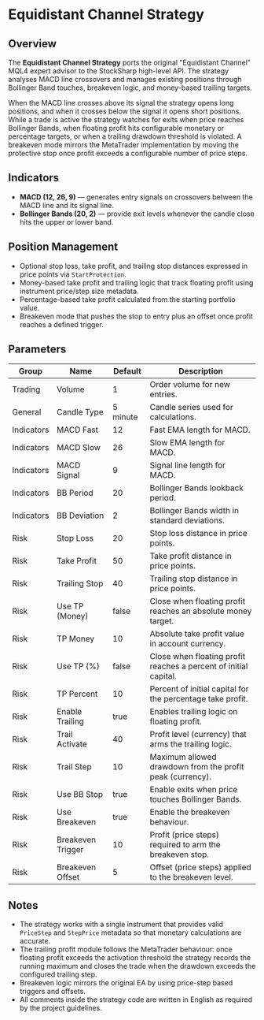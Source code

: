 # Equidistant Channel Strategy

## Overview
The **Equidistant Channel Strategy** ports the original "Equidistant Channel" MQL4 expert advisor to the StockSharp high-level API. The strategy analyses MACD line crossovers and manages existing positions through Bollinger Band touches, breakeven logic, and money-based trailing targets.

When the MACD line crosses above its signal the strategy opens long positions, and when it crosses below the signal it opens short positions. While a trade is active the strategy watches for exits when price reaches Bollinger Bands, when floating profit hits configurable monetary or percentage targets, or when a trailing drawdown threshold is violated. A breakeven mode mirrors the MetaTrader implementation by moving the protective stop once profit exceeds a configurable number of price steps.

## Indicators
- **MACD (12, 26, 9)** — generates entry signals on crossovers between the MACD line and its signal line.
- **Bollinger Bands (20, 2)** — provide exit levels whenever the candle close hits the upper or lower band.

## Position Management
- Optional stop loss, take profit, and trailing stop distances expressed in price points via `StartProtection`.
- Money-based take profit and trailing logic that track floating profit using instrument price/step size metadata.
- Percentage-based take profit calculated from the starting portfolio value.
- Breakeven mode that pushes the stop to entry plus an offset once profit reaches a defined trigger.

## Parameters
| Group | Name | Default | Description |
| --- | --- | --- | --- |
| Trading | Volume | 1 | Order volume for new entries. |
| General | Candle Type | 5 minute | Candle series used for calculations. |
| Indicators | MACD Fast | 12 | Fast EMA length for MACD. |
| Indicators | MACD Slow | 26 | Slow EMA length for MACD. |
| Indicators | MACD Signal | 9 | Signal line length for MACD. |
| Indicators | BB Period | 20 | Bollinger Bands lookback period. |
| Indicators | BB Deviation | 2 | Bollinger Bands width in standard deviations. |
| Risk | Stop Loss | 20 | Stop loss distance in price points. |
| Risk | Take Profit | 50 | Take profit distance in price points. |
| Risk | Trailing Stop | 40 | Trailing stop distance in price points. |
| Risk | Use TP (Money) | false | Close when floating profit reaches an absolute money target. |
| Risk | TP Money | 10 | Absolute take profit value in account currency. |
| Risk | Use TP (%) | false | Close when floating profit reaches a percent of initial capital. |
| Risk | TP Percent | 10 | Percent of initial capital for the percentage take profit. |
| Risk | Enable Trailing | true | Enables trailing logic on floating profit. |
| Risk | Trail Activate | 40 | Profit level (currency) that arms the trailing logic. |
| Risk | Trail Step | 10 | Maximum allowed drawdown from the profit peak (currency). |
| Risk | Use BB Stop | true | Enable exits when price touches Bollinger Bands. |
| Risk | Use Breakeven | true | Enable the breakeven behaviour. |
| Risk | Breakeven Trigger | 10 | Profit (price steps) required to arm the breakeven stop. |
| Risk | Breakeven Offset | 5 | Offset (price steps) applied to the breakeven level. |

## Notes
- The strategy works with a single instrument that provides valid `PriceStep` and `StepPrice` metadata so that monetary calculations are accurate.
- The trailing profit module follows the MetaTrader behaviour: once floating profit exceeds the activation threshold the strategy records the running maximum and closes the trade when the drawdown exceeds the configured trailing step.
- Breakeven logic mirrors the original EA by using price-step based triggers and offsets.
- All comments inside the strategy code are written in English as required by the project guidelines.
